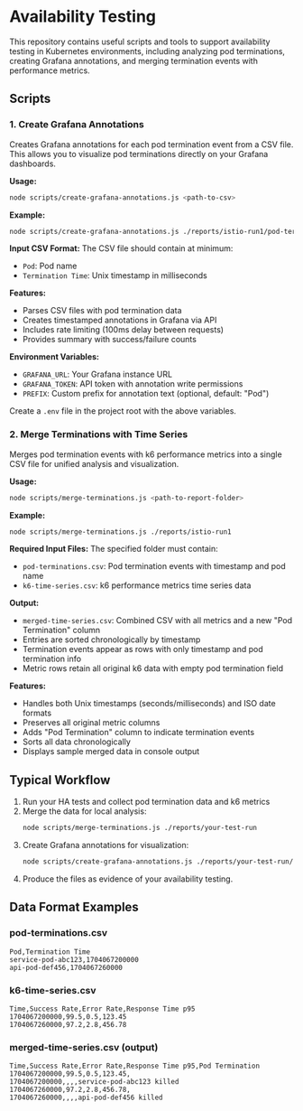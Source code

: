 # Availability Testing

This repository contains useful scripts and tools to support availability testing in Kubernetes environments, including analyzing pod terminations, creating Grafana annotations, and merging termination events with performance metrics.

## Scripts

### 1. Create Grafana Annotations

Creates Grafana annotations for each pod termination event from a CSV file. This allows you to visualize pod terminations directly on your Grafana dashboards.

**Usage:**
```bash
node scripts/create-grafana-annotations.js <path-to-csv>
```

**Example:**
```bash
node scripts/create-grafana-annotations.js ./reports/istio-run1/pod-terminations.csv
```

**Input CSV Format:**
The CSV file should contain at minimum:
- `Pod`: Pod name
- `Termination Time`: Unix timestamp in milliseconds

**Features:**
- Parses CSV files with pod termination data
- Creates timestamped annotations in Grafana via API
- Includes rate limiting (100ms delay between requests)
- Provides summary with success/failure counts

**Environment Variables:**
- `GRAFANA_URL`: Your Grafana instance URL
- `GRAFANA_TOKEN`: API token with annotation write permissions
- `PREFIX`: Custom prefix for annotation text (optional, default: "Pod")

Create a `.env` file in the project root with the above variables.


### 2. Merge Terminations with Time Series

Merges pod termination events with k6 performance metrics into a single CSV file for unified analysis and visualization.

**Usage:**
```bash
node scripts/merge-terminations.js <path-to-report-folder>
```

**Example:**
```bash
node scripts/merge-terminations.js ./reports/istio-run1
```

**Required Input Files:**
The specified folder must contain:
- `pod-terminations.csv`: Pod termination events with timestamp and pod name
- `k6-time-series.csv`: k6 performance metrics time series data

**Output:**
- `merged-time-series.csv`: Combined CSV with all metrics and a new "Pod Termination" column
- Entries are sorted chronologically by timestamp
- Termination events appear as rows with only timestamp and pod termination info
- Metric rows retain all original k6 data with empty pod termination field

**Features:**
- Handles both Unix timestamps (seconds/milliseconds) and ISO date formats
- Preserves all original metric columns
- Adds "Pod Termination" column to indicate termination events
- Sorts all data chronologically
- Displays sample merged data in console output

## Typical Workflow

1. Run your HA tests and collect pod termination data and k6 metrics
2. Merge the data for local analysis:
   ```bash
   node scripts/merge-terminations.js ./reports/your-test-run
   ```
3. Create Grafana annotations for visualization:
   ```bash
   node scripts/create-grafana-annotations.js ./reports/your-test-run/pod-terminations.csv
   ```
4. Produce the files as evidence of your availability testing.

## Data Format Examples

### pod-terminations.csv
```csv
Pod,Termination Time
service-pod-abc123,1704067200000
api-pod-def456,1704067260000
```

### k6-time-series.csv
```csv
Time,Success Rate,Error Rate,Response Time p95
1704067200000,99.5,0.5,123.45
1704067260000,97.2,2.8,456.78
```

### merged-time-series.csv (output)
```csv
Time,Success Rate,Error Rate,Response Time p95,Pod Termination
1704067200000,99.5,0.5,123.45,
1704067200000,,,,service-pod-abc123 killed
1704067260000,97.2,2.8,456.78,
1704067260000,,,,api-pod-def456 killed
```
